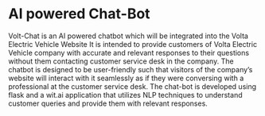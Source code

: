 # AI powered Chat-Bot

Volt-Chat is an AI powered chatbot which will be integrated into the Volta Electric Vehicle Website It is intended to provide customers of Volta Electric Vehicle company with accurate and relevant responses to their questions without them contacting customer service desk in the company. The chatbot is designed to be user-friendly such that visitors of the company’s website will interact with it seamlessly as if they were conversing with a professional at the customer service desk. The chat-bot is developed using flask and a wit.ai application that utilizes NLP techniques to understand customer queries and provide them with relevant responses.
